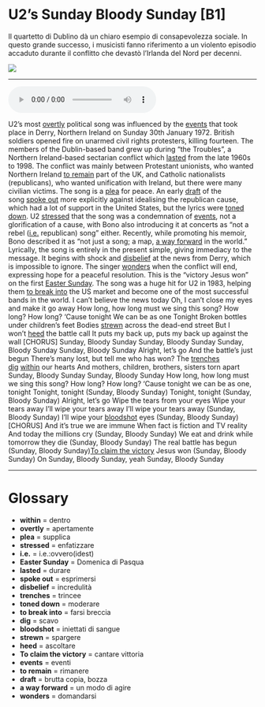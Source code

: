 # U2’s Sunday Bloody Sunday   [B1]

Il quartetto di Dublino dà un chiaro esempio di consapevolezza sociale. In questo grande successo, i musicisti fanno riferimento a un violento episodio accaduto durante il conflitto che devastò l’Irlanda del Nord per decenni.

![](U2%E2%80%99s%20Sunday%20Bloody%20Sunday.jpg)

--------------

<div>
<audio controls autoplay>
    <source src="https://raw.githubusercontent.com/dartie/speakup/main/2023-01/U2%E2%80%99s%20Sunday%20Bloody%20Sunday.mp3" type="audio/mpeg">
</audio>
</div>


U2’s most [overtly](## "apertamente") political song was influenced by the [events](## "eventi") that took place in Derry, Northern Ireland on Sunday 30th January 1972. British soldiers opened fire on unarmed civil rights protesters, killing fourteen. The members of the Dublin-based band grew up during “the Troubles”, a Northern Ireland-based sectarian conflict which [lasted](## "durare") from the late 1960s to 1998. The conflict was mainly between Protestant unionists, who wanted Northern Ireland [to remain](## "rimanere") part of the UK, and Catholic nationalists (republicans), who wanted unification with Ireland, but there were many civilian victims.
The song is a [plea](## "supplica") for peace. An early [draft](## "brutta copia, bozza") of the song [spoke out](## "esprimersi") more explicitly against idealising the republican cause, which had a lot of support in the United States, but the lyrics were [toned down](## "moderare"). U2 [stressed](## "enfatizzare") that the song was a condemnation of [events](## "eventi"), not a glorification of a cause, with Bono also introducing it at concerts as “not a rebel ([i.e.](## "i.e.:ovvero(idest)") republican) song” either. Recently, while promoting his memoir, Bono described it as “not just a song; a map, [a way forward](## "un modo di agire") in the world.”
Lyrically, the song is entirely in the present simple, giving immediacy to the message. It begins with shock and [disbelief](## "incredulità") at the news from Derry, which is impossible to ignore. The singer [wonders](## "domandarsi") when the conflict will end, expressing hope for a peaceful resolution. This is the “victory Jesus won” on the first [Easter Sunday](## "Domenica di Pasqua").
The song was a huge hit for U2 in 1983, helping them [to break into](## "farsi breccia") the US market and become one of the most successful bands in the world.
I can’t believe the news today
Oh, I can’t close my eyes and make it go away
How long, how long must we sing this song?
How long? How long?
‘Cause tonight
We can be as one
Tonight
Broken bottles under children’s feet
Bodies [strewn](## "spargere") across the dead-end street
But I won’t [heed](## "ascoltare") the battle call
It puts my back up, puts my back up against the wall
[CHORUS]
Sunday, Bloody Sunday
Sunday, Bloody Sunday
Sunday, Bloody Sunday
Sunday, Bloody Sunday
Alright, let’s go
And the battle’s just begun
There’s many lost, but tell me who has won?
The [trenches](## "trincee")  [dig](## "scavo") [within](## "dentro") our hearts
And mothers, children, brothers, sisters torn apart
Sunday, Bloody Sunday
Sunday, Bloody Sunday
How long, how long must we sing this song?
How long? How long?
‘Cause tonight we can be as one, tonight
Tonight, tonight (Sunday, Bloody Sunday)
Tonight, tonight (Sunday, Bloody Sunday)
Alright, let’s go
Wipe the tears from your eyes
Wipe your tears away
I’ll wipe your tears away
I’ll wipe your tears away (Sunday, Bloody Sunday)
I’ll wipe your [bloodshot](## "iniettati di sangue") eyes (Sunday, Bloody Sunday)
[CHORUS]
And it’s true we are immune
When fact is fiction and TV reality
And today the millions cry (Sunday, Bloody Sunday)
We eat and drink while tomorrow they die (Sunday, Bloody Sunday)
The real battle has begun (Sunday, Bloody Sunday)[To claim the victory](## "cantare vittoria") Jesus won (Sunday, Bloody Sunday)
On Sunday, Bloody Sunday, yeah
Sunday, Bloody Sunday

--------------

<div style = "display:block; clear:both; page-break-after:always;"></div>

# Glossary
* **within** = dentro
* **overtly** = apertamente
* **plea** = supplica
* **stressed** = enfatizzare
* **i.e.** = i.e.:ovvero(idest)
* **Easter Sunday** = Domenica di Pasqua
* **lasted** = durare
* **spoke out** = esprimersi
* **disbelief** = incredulità
* **trenches** = trincee
* **toned down** = moderare
* **to break into** = farsi breccia
* **dig** = scavo
* **bloodshot** = iniettati di sangue
* **strewn** = spargere
* **heed** = ascoltare
* **To claim the victory** = cantare vittoria
* **events** = eventi
* **to remain** = rimanere
* **draft** = brutta copia, bozza
* **a way forward** = un modo di agire
* **wonders** = domandarsi
